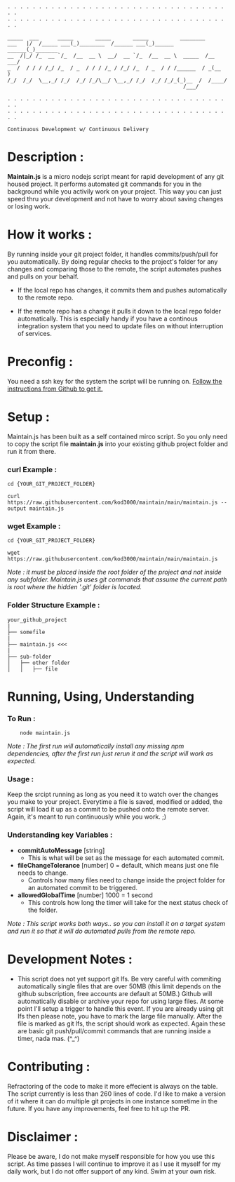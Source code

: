 

	. . . . . . . . . . . . . . . . . . . . . . . . . . . . . . . . . . . . .
	. . . . . . . . . . . . . . . . . . . . . . . . . . . . . . . . . . . . .
	
	_____  ___      _____       _____       _____          ________        
	___   |/  /_____ ___(_)________  /______ ___(_)______   ______(_)_______
	__  /|_/ /_  __ `/_  /__  __ \  __/  __ `/_  /__  __ \  _____  /__  ___/
	_  /  / / / /_/ /_  / _  / / / /_ / /_/ /_  / _  / / /______  / _(__  ) 
	/_/  /_/  \__,_/ /_/  /_/ /_/\__/ \__,_/ /_/  /_/ /_/_(_)__  /  /____/  
	                                                        /___/              
	
	. . . . . . . . . . . . . . . . . . . . . . . . . . . . . . . . . . . . .
	. . . . . . . . . . . . . . . . . . . . . . . . . . . . . . . . . . . . .

	Continuous Development w/ Continuous Delivery


# Description :

**Maintain.js** is a micro nodejs script meant for rapid development of any git housed project. It performs automated git commands for you in the background while you activily work on your project. This way you can just speed thru your development and not have to worry about saving changes or losing work. 

# How it works :

By running inside your git project folder, it handles commits/push/pull for you automatically. By doing regular checks to the project's folder for any changes and comparing those to the remote, the script automates pushes and pulls on your behalf.

- If the local repo has changes, it commits them and pushes automatically to the remote repo.

- If the remote repo has a change it pulls it down to the local repo folder automatically. This is especially handy if you have a continous integration system that you need to update files on without interruption of services.


# Preconfig :

You need a ssh key for the system the script will be running on. [Follow the instructions from Github to get it.](https://docs.github.com/en/github/authenticating-to-github/connecting-to-github-with-ssh/adding-a-new-ssh-key-to-your-github-account)

# Setup :

Maintain.js has been built as a self contained mirco script. So you only need to copy the script file **maintain.js** into your existing github project folder and run it from there. 

###  curl Example :

	cd {YOUR_GIT_PROJECT_FOLDER}	
	
	curl https://raw.githubusercontent.com/kod3000/maintain/main/maintain.js --output maintain.js
	
### wget Example :

	cd {YOUR_GIT_PROJECT_FOLDER}
	
	wget https://raw.githubusercontent.com/kod3000/maintain/main/maintain.js
	

*Note : it must be placed inside the root folder of the project and not inside any subfolder. Maintain.js uses git commands that assume the current path is root where the hidden '.git' folder is located.*


### Folder Structure Example :

~~~text
your_github_project
|
├── somefile 
|
├── maintain.js <<<
|
├── sub-folder
│   ├── other folder
│   │   ├── file
~~~


# Running, Using, Understanding



### To Run : 

~~~text
	node maintain.js
~~~

*Note : The first run will automatically install any missing npm dependencies, after the first run just rerun it and the script will work as expected.*

### Usage :

Keep the srcipt running as long as you need it to watch over the changes you make to your project. Everytime a file is saved, modified or added, the script will load it up as a commit to be pushed onto the remote server. Again, it's meant to run continuously while you work. ;)

### Understanding key Variables :

-	**commitAutoMessage** [string]
	-	This is what will be set as the message for each automated commit.
-	**fileChangeTolerance** [number] 0 = default, which means just one file needs to change.
	-	Controls how many files need to change inside the project folder for an automated commit to be triggered.
-	**allowedGlobalTime** [number] 1000 = 1 second
	-	This controls how long the timer will take for the next status check of the folder.


*Note : This script works both ways.. so you can install it on a target system and run it so that it will do automated pulls from the remote repo.*



# Development Notes :

- This script does not yet support git lfs. Be very careful with commiting automatically single files that are over 50MB (this limit depends on the github subscription, free accounts are default at 50MB.) Github will automatically disable or archive your repo for using large files. At some point I'll setup a trigger to handle this event. If you are already using git lfs then please note, you have to mark the large file manually. After the file is marked as git lfs, the script should work as expected. Again these are basic git push/pull/commit commands that are running inside a timer, nada mas. (^_^)

# Contributing :

Refractoring of the code to make it more effecient is always on the table. The script currently is less than 260 lines of code. I'd like to make a version of it where it can do multiple git projects in one instance sometime in the future. If you have any improvements, feel free to hit up the PR.

# Disclaimer : 

Please be aware, I do not make myself responsible for how you use this script. As time passes I will continue to improve it as I use it myself for my daily work, but I do not offer support of any kind. Swim at your own risk.
